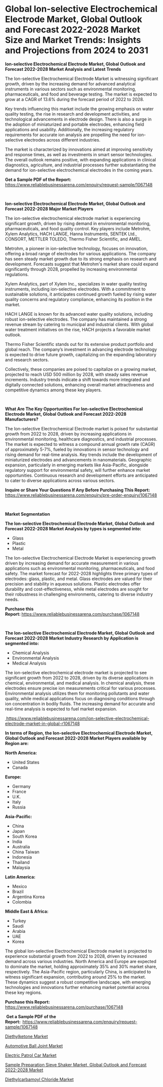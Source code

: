 <p><h1>Global Ion-selective Electrochemical Electrode Market, Global Outlook and Forecast 2022-2028 Market Size and Market Trends: Insights and Projections from 2024 to 2031</h1></p><p><strong>Ion-selective Electrochemical Electrode Market, Global Outlook and Forecast 2022-2028 Market Analysis and Latest Trends</strong></p>
<p><p>The Ion-selective Electrochemical Electrode Market is witnessing significant growth, driven by the increasing demand for advanced analytical instruments in various sectors such as environmental monitoring, pharmaceuticals, and food and beverage testing. The market is expected to grow at a CAGR of 13.6% during the forecast period of 2022 to 2028. </p><p>Key trends influencing this market include the growing emphasis on water quality testing, the rise in research and development activities, and technological advancements in electrode design. There is also a surge in the adoption of miniaturized and portable electrodes, enhancing field applications and usability. Additionally, the increasing regulatory requirements for accurate ion analysis are propelling the need for ion-selective electrodes across different industries. </p><p>The market is characterized by innovations aimed at improving sensitivity and response times, as well as investments in smart sensor technologies. The overall outlook remains positive, with expanding applications in clinical diagnostics, agriculture, and industrial processes further substantiating the demand for ion-selective electrochemical electrodes in the coming years.</p></p>
<p><strong>Get a Sample PDF of the Report:&nbsp;</strong> <a href="https://www.reliablebusinessarena.com/enquiry/request-sample/1067148">https://www.reliablebusinessarena.com/enquiry/request-sample/1067148</a></p>
<p>&nbsp;</p>
<p><strong>Ion-selective Electrochemical Electrode Market, Global Outlook and Forecast 2022-2028 Major Market Players</strong></p>
<p><p>The ion-selective electrochemical electrode market is experiencing significant growth, driven by rising demand in environmental monitoring, pharmaceuticals, and food quality control. Key players include Metrohm, Xylem Analytics, HACH LANGE, Hanna Instruments, SENTEK Ltd., CONSORT, METTLER TOLEDO, Thermo Fisher Scientific, and AMEL.</p><p>Metrohm, a pioneer in ion-selective technology, focuses on innovation, offering a broad range of electrodes for various applications. The company has seen steady market growth due to its strong emphasis on research and development. Forecasts suggest that Metrohm's market share could expand significantly through 2028, propelled by increasing environmental regulations.</p><p>Xylem Analytics, part of Xylem Inc., specializes in water quality testing instruments, including ion-selective electrodes. With a commitment to sustainable solutions, it anticipates continued growth fueled by rising water quality concerns and regulatory compliance, enhancing its position in the market.</p><p>HACH LANGE is known for its advanced water quality solutions, including robust ion-selective electrodes. The company has maintained a strong revenue stream by catering to municipal and industrial clients. With global water treatment initiatives on the rise, HACH projects a favorable market outlook.</p><p>Thermo Fisher Scientific stands out for its extensive product portfolio and global reach. The company’s investment in advancing electrode technology is expected to drive future growth, capitalizing on the expanding laboratory and research sectors.</p><p>Collectively, these companies are poised to capitalize on a growing market, projected to reach USD 500 million by 2028, with steady sales revenue increments. Industry trends indicate a shift towards more integrated and digitally connected solutions, enhancing overall market attractiveness and competitive dynamics among these key players.</p></p>
<p>&nbsp;</p>
<p><strong>What Are The Key Opportunities For Ion-selective Electrochemical Electrode Market, Global Outlook and Forecast 2022-2028 Manufacturers?</strong></p>
<p><p>The Ion-selective Electrochemical Electrode market is poised for substantial growth from 2022 to 2028, driven by increasing applications in environmental monitoring, healthcare diagnostics, and industrial processes. The market is expected to witness a compound annual growth rate (CAGR) of approximately 5-7%, fueled by innovations in sensor technology and rising demand for real-time analysis. Key trends include the development of miniaturized electrodes and advancements in nanomaterials. Geographic expansion, particularly in emerging markets like Asia-Pacific, alongside regulatory support for environmental safety, will further enhance market opportunities. Continuous research and development efforts are anticipated to cater to diverse applications across various sectors.</p></p>
<p><strong>Inquire or Share Your Questions If Any Before Purchasing This Report:</strong> <a href="https://www.reliablebusinessarena.com/enquiry/pre-order-enquiry/1067148">https://www.reliablebusinessarena.com/enquiry/pre-order-enquiry/1067148</a></p>
<p>&nbsp;</p>
<p><strong>Market Segmentation</strong></p>
<p><strong>The Ion-selective Electrochemical Electrode Market, Global Outlook and Forecast 2022-2028 Market Analysis by types is segmented into:</strong></p>
<p><ul><li>Glass</li><li>Plastic</li><li>Metal</li></ul></p>
<p><p>The Ion-selective Electrochemical Electrode Market is experiencing growth driven by increasing demand for accurate measurement in various applications such as environmental monitoring, pharmaceuticals, and food safety. The market forecast for 2022-2028 highlights three primary types of electrodes: glass, plastic, and metal. Glass electrodes are valued for their precision and stability in aqueous solutions. Plastic electrodes offer durability and cost-effectiveness, while metal electrodes are sought for their robustness in challenging environments, catering to diverse industry needs.</p></p>
<p><strong>Purchase this Report:&nbsp;</strong><a href="https://www.reliablebusinessarena.com/purchase/1067148">https://www.reliablebusinessarena.com/purchase/1067148</a></p>
<p>&nbsp;</p>
<p><strong>The Ion-selective Electrochemical Electrode Market, Global Outlook and Forecast 2022-2028 Market Industry Research by Application is segmented into:</strong></p>
<p><ul><li>Chemical Analysis</li><li>Environmental Analysis</li><li>Medical Analysis</li></ul></p>
<p><p>The ion-selective electrochemical electrode market is projected to see significant growth from 2022 to 2028, driven by its diverse applications in chemical, environmental, and medical analysis. In chemical analysis, these electrodes ensure precise ion measurements critical for various processes. Environmental analysis utilizes them for monitoring pollutants and water quality, while medical applications focus on diagnosing conditions through ion concentration in bodily fluids. The increasing demand for accurate and real-time analysis is expected to fuel market expansion.</p></p>
<p><a href="https://www.reliablebusinessarena.com/ion-selective-electrochemical-electrode-market-in-global-r1067148">&nbsp;https://www.reliablebusinessarena.com/ion-selective-electrochemical-electrode-market-in-global-r1067148</a></p>
<p><strong>In terms of Region, the Ion-selective Electrochemical Electrode Market, Global Outlook and Forecast 2022-2028 Market Players available by Region are:</strong></p>
<p>
    <p> <strong> North America: </strong>
        <ul>
            <li>United States</li>
            <li>Canada</li>
        </ul>
        </p> 
    <p> <strong> Europe: </strong>
        <ul>
            <li>Germany</li>
            <li>France</li>
            <li>U.K.</li>
            <li>Italy</li>
            <li>Russia</li>
        </ul>
        </p> 
    <p> <strong> Asia-Pacific: </strong>
        <ul>
            <li>China</li>
            <li>Japan</li>
            <li>South Korea</li>
            <li>India</li>
            <li>Australia</li>
            <li>China Taiwan</li>
            <li>Indonesia</li>
            <li>Thailand</li>
            <li>Malaysia</li>
        </ul>
        </p> 
    <p> <strong> Latin America: </strong>
        <ul>
            <li>Mexico</li>
            <li>Brazil</li>
            <li>Argentina Korea</li>
            <li>Colombia</li>
        </ul>
        </p> 
    <p> <strong> Middle East & Africa: </strong>
        <ul>
            <li>Turkey</li>
            <li>Saudi</li>
            <li>Arabia</li>
            <li>UAE</li>
            <li>Korea</li>
        </ul>
    </p>
    </p>
<p><p>The global Ion-selective Electrochemical Electrode market is projected to experience substantial growth from 2022 to 2028, driven by increased demand across various industries. North America and Europe are expected to dominate the market, holding approximately 35% and 30% market share, respectively. The Asia-Pacific region, particularly China, is anticipated to witness significant expansion, contributing around 25% to the market. These dynamics suggest a robust competitive landscape, with emerging technologies and innovations further enhancing market potential across these key regions.</p></p>
<p><strong>Purchase this Report: </strong><a href="https://www.reliablebusinessarena.com/purchase/1067148">https://www.reliablebusinessarena.com/purchase/1067148</a></p>
<p>&nbsp;<strong>Get a Sample PDF of the Report:&nbsp;&nbsp;</strong><a href="https://www.reliablebusinessarena.com/enquiry/request-sample/1067148">https://www.reliablebusinessarena.com/enquiry/request-sample/1067148</a></p>
<p><strong></strong></p>
<p><p><a href="https://issuu.com/reportprime-2/docs/diethylketone-market-size-2030.pptx_6b5596dabdfff4">Diethylketone Market</a></p><p><a href="https://www.linkedin.com/pulse/automotive-ball-joint-market-segmentation-geographical-regions-porhe?trackingId=KE%2B1Ya5QRVmOaFgX%2FmBe9g%3D%3D">Automotive Ball Joint Market</a></p><p><a href="https://medium.com/@jacobwilkins67/this-report-on-electric-patrol-car-market-is-a-comprehensive-analysis-of-market-shares-9564ff3e4c2b">Electric Patrol Car Market</a></p><p><a href="https://github.com/napierswinnyfg/Market-Research-Report-List-1/blob/main/sample-preparation-sieve-shaker-market-global-outlook-and-forecast-2022-2028-market.md">Sample Preparation Sieve Shaker Market, Global Outlook and Forecast 2022-2028 Market</a></p><p><a href="https://issuu.com/reportprime-2/docs/diethylcarbamoyl-chloride-market-si_08a2530ff69505">Diethylcarbamoyl Chloride Market</a></p></p>